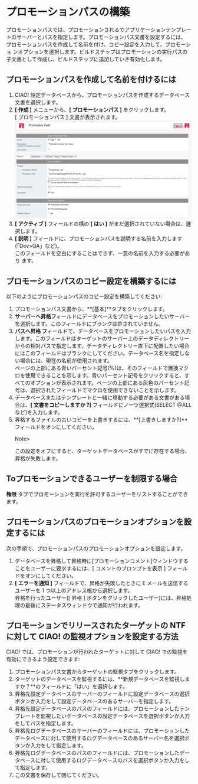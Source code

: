 # プロモーションパスの構築
プロモーションパスでは、プロモーションされるでアプリケーションテンプレートのサーバーとパスを指定します。プロモーションパス文書を設定するには、 プロモーションパスを作成して名前を付け、コピー設定を入力して、プロモーショ ンオプションを選択します。ビルドステップはプロモーションの実行パスの子文書として作成し、ビルドステップに追加していき有効化します。

## プロモーションパスを作成して名前を付けるには
1. CIAO! 設定データベースから、プロモーションパスを作成するデータベース文書を選択します。
2. **[ 作成 ]** メニューから、**[ プロモーションパス ]** をクリックします。  
   [ プロモーションパス ] 文書が表示されます。  
   ![Promotion Path Document](img/promotionbuilding.png)
3. **[ アクティブ ]** フィールドの横の **[ はい ]** がまだ選択されていない場合は、選択します。
4. **[ 説明 ]** フィールドに、プロモーションパスを説明する名前を入力します (「Dev>QA」など)。  
   このフィールドを空白にすることはできず、一意の名前を入力する必要があり ます。 

## プロモーションパスのコピー設定を構築するには
以下のようにプロモーションパスのコピー設定を構築してください:

1. プロモーションパス文書から、**[基本]**タブをクリックします。 
2. **サーバーへ昇格フ**ィールドにデータベースをプロモーションしたいサーバーを選択します。このフィールドにブランクは許されていません。
3. **パスへ昇格 フ**ィールドで、データベースをプロモーションしたいパスを入力します。このフィールドはターゲットのサーバー上のデータディレクトリーからの相対パスで指定します。データディレクトリー直下に配置したい場合にはこのフィールドはブランクにしてください。データベース名を指定しない場合には、現在の名前が使用されます。  
   ページの上部にある青いパーセント記号(%)は、そのフィールドで置換マクロを使用できることを示します。青いパーセント記号をクリックすると、すべてのオプションが表示されます。ページの上部にある灰色のパーセント記号は、選択されたフィールドでマクロを使用できないことを示します。
4. データベースまたはテンプレートと一緒に移動する必要がある文書がある場合は、**[ 文書をコピーしますか ?]** フィールドにノーツ選択式(SELECT @ALL など)を入力します。
5. 昇格するファイルの古いコピーを上書きするには、**[上書きしますか?]**フィールドをオンにしてください。  
   <div class="admonition">
     <p class="admonition-title">Note></p>
     <p>この設定をオフにすると、ターゲットデータベースがすでに存在する場合、昇格が失敗します。</p>
   </div>
   
## Toプロモーションできるユーザーを制限する場合
**権限** タブでプロモーションを実行を許可するユーザーをリストすることができます。

## プロモーションパスのプロモーションオプションを設定するには
次の手順で、プロモーションパスのプロモーションオプションを設定します。

1. データベースを昇格して昇格時に[プロモーションコメント]ウィンドウすることをユーザーに要求するには、[ コメントのプロンプトを表示 ] フィールドをオンにしてください。 
2. **[ エラーを通知 ]** フィールドで、昇格が失敗したときに E メールを送信するユーザーを 1 つ以上のアドレス帳から選択します。  
   昇格を行ったユーザー([ 昇格 ] ボタンをクリックしたユーザー)には、昇格処理の最後にステータスウィンドウで通知が行われます。
 
## プロモーションでリリースされたターゲットの NTF に対して CIAO! の監視オプションを設定する方法
CIAO! では、プロモーションが行われたターゲットに対して CIAO! での監視を有効にできるよう設定できます:

1. プロモーションパス文書からターゲットの監視タブをクリックします。
2. ターゲットのデータベースを監視するには、**新規データベースを監視しますか？**のフィールドに「はい」を選択します。
3. 昇格先設定データベースのサーバーのフィールドに設定データベースの選択ボタンか入力をして設定データベースのあるサーバーを指定します。
4. 昇格先設定データベースのパスのフィールドには、プロモーションしたテンプレートを監視したいデータベースの設定データベースを選択ボタンか入力をしてパスを指定します。
5. 昇格先ログデータベースのサーバーのフィールドには、プロモーションしたデータベースに対して使用するログデータベースのあるサーバー名を選択ボタンか入力をして指定します。
6. 昇格先ログデータベースのパスのフィールドには、プロモーションしたデータベースに対して使用するログデータベースのパスを選択ボタンか入力をして指定します。
7. この文書を保存して閉じてください。
